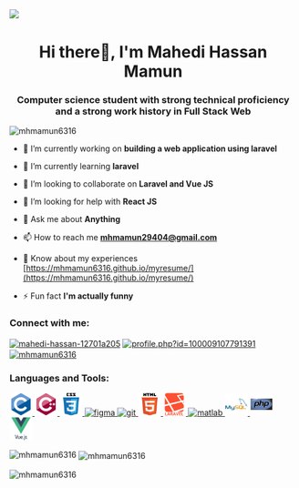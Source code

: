 

<img width="1000px" x-width="100%" src="https://github.com/mhmamun6316/banner/blob/master/banner.png" >

<h1 align="center">Hi there👋, I'm Mahedi Hassan Mamun</h1>
<h3 align="center">Computer science student with strong technical proficiency and a strong work history in Full Stack Web</h3>

<p align="left"> <img src="https://komarev.com/ghpvc/?username=mhmamun6316&label=Profile%20views&color=0e75b6&style=flat" alt="mhmamun6316" /> </p>

- 🔭 I’m currently working on **building a web application using laravel**

- 🌱 I’m currently learning **laravel**

- 👯 I’m looking to collaborate on **Laravel and Vue JS**

- 🤝 I’m looking for help with **React JS**

- 💬 Ask me about **Anything**

- 📫 How to reach me **mhmamun29404@gmail.com**

- 📄 Know about my experiences [https://mhmamun6316.github.io/myresume/](https://mhmamun6316.github.io/myresume/)

- ⚡ Fun fact **I'm actually funny**

<h3 align="left">Connect with me:</h3>
<p align="left">
<a href="https://linkedin.com/in/mahedi-hassan-12701a205" target="blank"><img align="center" src="https://raw.githubusercontent.com/rahuldkjain/github-profile-readme-generator/master/src/images/icons/Social/linked-in-alt.svg" alt="mahedi-hassan-12701a205" height="30" width="40" /></a>
<a href="https://fb.com/profile.php?id=100009107791391" target="blank"><img align="center" src="https://raw.githubusercontent.com/rahuldkjain/github-profile-readme-generator/master/src/images/icons/Social/facebook.svg" alt="profile.php?id=100009107791391" height="30" width="40" /></a>
<a href="https://instagram.com/mhmamun6316" target="blank"><img align="center" src="https://raw.githubusercontent.com/rahuldkjain/github-profile-readme-generator/master/src/images/icons/Social/instagram.svg" alt="mhmamun6316" height="30" width="40" /></a>
</p>

<h3 align="left">Languages and Tools:</h3>
<p align="left"> <a href="https://www.cprogramming.com/" target="_blank"> <img src="https://raw.githubusercontent.com/devicons/devicon/master/icons/c/c-original.svg" alt="c" width="40" height="40"/> </a> <a href="https://www.w3schools.com/cpp/" target="_blank"> <img src="https://raw.githubusercontent.com/devicons/devicon/master/icons/cplusplus/cplusplus-original.svg" alt="cplusplus" width="40" height="40"/> </a> <a href="https://www.w3schools.com/css/" target="_blank"> <img src="https://raw.githubusercontent.com/devicons/devicon/master/icons/css3/css3-original-wordmark.svg" alt="css3" width="40" height="40"/> </a> <a href="https://www.figma.com/" target="_blank"> <img src="https://www.vectorlogo.zone/logos/figma/figma-icon.svg" alt="figma" width="40" height="40"/> </a> <a href="https://git-scm.com/" target="_blank"> <img src="https://www.vectorlogo.zone/logos/git-scm/git-scm-icon.svg" alt="git" width="40" height="40"/> </a> <a href="https://www.w3.org/html/" target="_blank"> <img src="https://raw.githubusercontent.com/devicons/devicon/master/icons/html5/html5-original-wordmark.svg" alt="html5" width="40" height="40"/> </a> <a href="https://laravel.com/" target="_blank"> <img src="https://raw.githubusercontent.com/devicons/devicon/master/icons/laravel/laravel-plain-wordmark.svg" alt="laravel" width="40" height="40"/> </a> <a href="https://www.mathworks.com/" target="_blank"> <img src="https://upload.wikimedia.org/wikipedia/commons/2/21/Matlab_Logo.png" alt="matlab" width="40" height="40"/> </a> <a href="https://www.mysql.com/" target="_blank"> <img src="https://raw.githubusercontent.com/devicons/devicon/master/icons/mysql/mysql-original-wordmark.svg" alt="mysql" width="40" height="40"/> </a> <a href="https://www.php.net" target="_blank"> <img src="https://raw.githubusercontent.com/devicons/devicon/master/icons/php/php-original.svg" alt="php" width="40" height="40"/> </a> <a href="https://vuejs.org/" target="_blank"> <img src="https://raw.githubusercontent.com/devicons/devicon/master/icons/vuejs/vuejs-original-wordmark.svg" alt="vuejs" width="40" height="40"/> </a> </p>

<p><img align="left" src="https://github-readme-stats.vercel.app/api/top-langs?username=mhmamun6316&show_icons=true&locale=en&layout=compact" alt="mhmamun6316" /></p>

<p>&nbsp;<img align="center" src="https://github-readme-stats.vercel.app/api?username=mhmamun6316&show_icons=true&locale=en" alt="mhmamun6316" /></p>

<p><img align="center" src="https://github-readme-streak-stats.herokuapp.com/?user=mhmamun6316&" alt="mhmamun6316" /></p>
